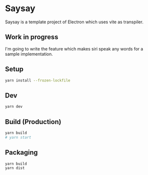 # Saysay

Saysay is a template project of Electron which uses vite as transpiler.

## Work in progress

I'm going to write the feature which makes siri speak any words for a sample implementation.

## Setup

```bash
yarn install --frozen-lockfile
```

## Dev

```bash
yarn dev
```

## Build (Production)

```bash
yarn build
# yarn start
```

## Packaging

```bash
yarn build
yarn dist
```
